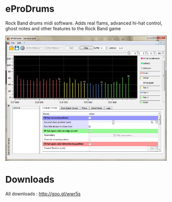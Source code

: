 eProDrums
=========

Rock Band drums midi software. Adds real flams, advanced hi-hat control, ghost notes and other features to the Rock Band game

![eProDrums](src/doc/images/quickstart-final-check.png)

Downloads
=========

All downloads : http://goo.gl/wwr5s
